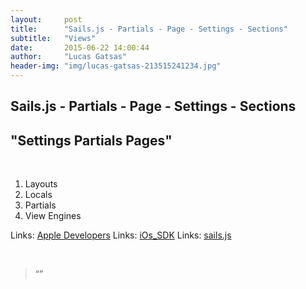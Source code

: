```yaml
---
layout:     post
title:      "Sails.js - Partials - Page - Settings - Sections"
subtitle:   "Views"
date:       2015-06-22 14:00:44
author:     "Lucas Gatsas"
header-img: "img/lucas-gatsas-213515241234.jpg"
---
```

<h2 class="section-heading">Sails.js - Partials - Page - Settings - Sections</h2>
<h2 class="section-heading">"Settings Partials Pages"</h2>


<br>

1. Layouts
2. Locals
3. Partials
4. View Engines


Links: <a href="https://idmsa.apple.com/IDMSWebAuth/login?&appIdKey=891bd3417a7776362562d2197f89480a8547b108fd934911bcbea0110d07f757&path=%2F%2Fmembercenter%2Findex.action" target="_blank">Apple Developers</a>
Links: <a href="https://en.wikipedia.org/wiki/IOS_SDK" target="_blank">iOs_SDK</a>
Links: <a href="http://sailsjs.org/#!/documentation/concepts" target="_blank">sails.js</a>



<br>
<blockquote>
“” 
</blockquote>

